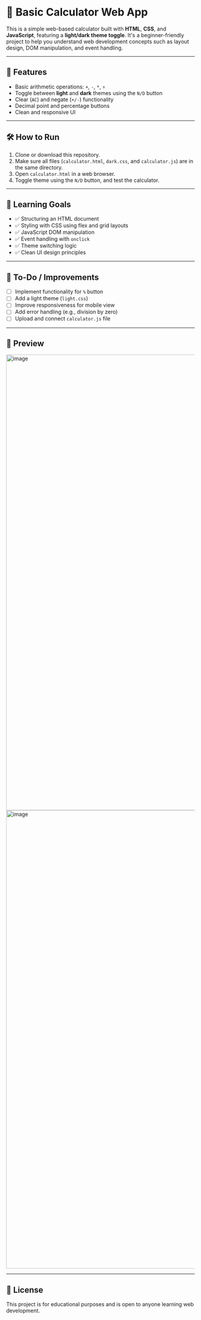 # 🧮 Basic Calculator Web App

This is a simple web-based calculator built with **HTML**, **CSS**, and **JavaScript**, featuring a **light/dark theme toggle**. It's a beginner-friendly project to help you understand web development concepts such as layout design, DOM manipulation, and event handling.


---

## 🚀 Features

- Basic arithmetic operations: `+`, `-`, `*`, `÷`
- Toggle between **light** and **dark** themes using the `N/D` button
- Clear (`AC`) and negate (`+/-`) functionality
- Decimal point and percentage buttons
- Clean and responsive UI

---


## 🛠 How to Run

1. Clone or download this repository.
2. Make sure all files (`calculator.html`, `dark.css`, and `calculator.js`) are in the same directory.
3. Open `calculator.html` in a web browser.
4. Toggle theme using the `N/D` button, and test the calculator.

---

## 🎯 Learning Goals

- ✅ Structuring an HTML document
- ✅ Styling with CSS using flex and grid layouts
- ✅ JavaScript DOM manipulation
- ✅ Event handling with `onclick`
- ✅ Theme switching logic
- ✅ Clean UI design principles

---

## 📝 To-Do / Improvements

- [ ] Implement functionality for `%` button
- [ ] Add a light theme (`light.css`)
- [ ] Improve responsiveness for mobile view
- [ ] Add error handling (e.g., division by zero)
- [ ] Upload and connect `calculator.js` file

---

## 📸 Preview

<img width="1484" height="1219" alt="image" src="https://github.com/user-attachments/assets/93da4825-0a54-45f4-b50f-edd5ef7d558e" />
<img width="1232" height="1226" alt="image" src="https://github.com/user-attachments/assets/06e85ba9-9e0a-45cf-bf59-7b7db0379077" />



---

## 📄 License

This project is for educational purposes and is open to anyone learning web development.
